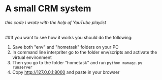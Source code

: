 # A small CRM system
###### this code I wrote with the help of YouTube playlist

##If you want to see how it works you should do the following:

1. Save both "env" and "hometask" folders on your PC
2. In command line interpriter go to the folder env/scripts and activate the virtual environment
3. Then you go to the folder "hometask" and run `python manage.py runserver`
3. Copy http://127.0.0.1:8000 and paste in your browser
